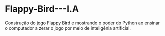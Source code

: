 # Flappy-Bird---I.A
Construção do jogo Flappy Bird e mostrando o poder do Python ao ensinar o computador a zerar o jogo por meio de inteligênia artificial.

